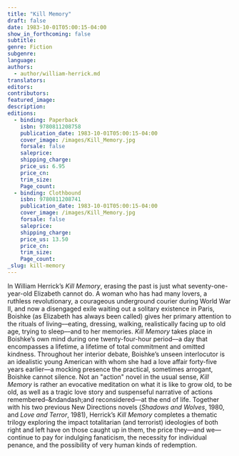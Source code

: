 ```yaml
---
title: "Kill Memory"
draft: false
date: 1983-10-01T05:00:15-04:00
show_in_forthcoming: false
subtitle:
genre: Fiction
subgenre:
language:
authors:
  - author/william-herrick.md
translators:
editors:
contributors:
featured_image:
description:
editions:
  - binding: Paperback
    isbn: 9780811208758
    publication_date: 1983-10-01T05:00:15-04:00
    cover_image: /images/Kill_Memory.jpg
    forsale: false
    saleprice:
    shipping_charge:
    price_us: 6.95
    price_cn:
    trim_size:
    Page_count:
  - binding: Clothbound
    isbn: 9780811208741
    publication_date: 1983-10-01T05:00:15-04:00
    cover_image: /images/Kill_Memory.jpg
    forsale: false
    saleprice:
    shipping_charge:
    price_us: 13.50
    price_cn:
    trim_size:
    Page_count:
_slug: kill-memory
---
```


In William Herrick’s _Kill Memory_, erasing the past is just what seventy-one-year-old Elizabeth cannot do. A woman who has had many lovers, a ruthless revolutionary, a courageous underground courier during World War II, and now a disengaged exile waiting out a solitary existence in Paris, Boishke (as Elizabeth has always been called) gives her primary attention to the rituals of living––eating, dressing, walking, realistically facing up to old age, trying to sleep––and to her memories. _Kill Memory_ takes place in Boishke’s own mind during one twenty-four-hour period––a day that encompasses a lifetime, a lifetime of total commitment and omitted kindness. Throughout her interior debate, Boishke’s unseen interlocutor is an idealistic young American with whom she had a love affair forty-five years earlier––a mocking presence the practical, sometimes arrogant, Boishke cannot silence. Not an "action" novel in the usual sense, _Kill Memory_ is rather an evocative meditation on what it is like to grow old, to be old, as well as a tragic love story and suspenseful narrative of actions remembered–&ndandash;and reconsidered––at the end of life. Together with his two previous New Directions novels (_Shadows and Wolves_, 1980, and _Love and Terror_, 1981), Herrick’s _Kill Memory_ completes a thematic trilogy exploring the impact totalitarian (and terrorist) ideologies of both right and left have on those caught up in them, the price they––and we––continue to pay for indulging fanaticism, the necessity for individual penance, and the possibility of very human kinds of redemption.

